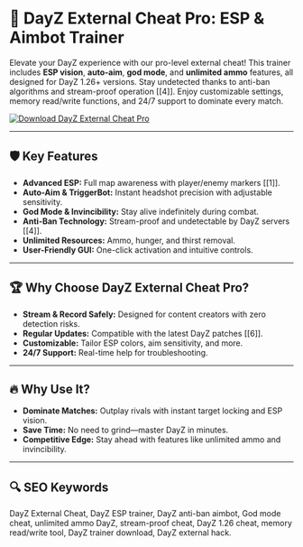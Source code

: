 # 🎯 **DayZ External Cheat Pro: ESP & Aimbot Trainer**  
Elevate your DayZ experience with our pro-level external cheat! This trainer includes **ESP vision**, **auto-aim**, **god mode**, and **unlimited ammo** features, all designed for DayZ 1.26+ versions. Stay undetected thanks to anti-ban algorithms and stream-proof operation [[4]]. Enjoy customizable settings, memory read/write functions, and 24/7 support to dominate every match.  

[![Download DayZ External Cheat Pro](https://img.shields.io/badge/Download-DayZ_External_Cheat_Pro-blueviolet)](#)  

---  

## 🛡 **Key Features**  
- **Advanced ESP:** Full map awareness with player/enemy markers [[1]].  
- **Auto-Aim & TriggerBot:** Instant headshot precision with adjustable sensitivity.  
- **God Mode & Invincibility:** Stay alive indefinitely during combat.  
- **Anti-Ban Technology:** Stream-proof and undetectable by DayZ servers [[4]].  
- **Unlimited Resources:** Ammo, hunger, and thirst removal.  
- **User-Friendly GUI:** One-click activation and intuitive controls.  

---  

## 🏆 **Why Choose DayZ External Cheat Pro?**  
- **Stream & Record Safely:** Designed for content creators with zero detection risks.  
- **Regular Updates:** Compatible with the latest DayZ patches [[6]].  
- **Customizable:** Tailor ESP colors, aim sensitivity, and more.  
- **24/7 Support:** Real-time help for troubleshooting.  

---  

## 🔥 **Why Use It?**  
- **Dominate Matches:** Outplay rivals with instant target locking and ESP vision.  
- **Save Time:** No need to grind—master DayZ in minutes.  
- **Competitive Edge:** Stay ahead with features like unlimited ammo and invincibility.  

---  

## 🔍 **SEO Keywords**  
DayZ External Cheat, DayZ ESP trainer, DayZ anti-ban aimbot, God mode cheat, unlimited ammo DayZ, stream-proof cheat, DayZ 1.26 cheat, memory read/write tool, DayZ trainer download, DayZ external hack.  
